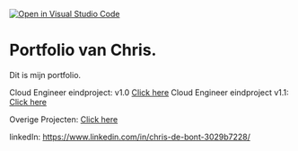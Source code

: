 [![Open in Visual Studio Code](https://classroom.github.com/assets/open-in-vscode-f059dc9a6f8d3a56e377f745f24479a46679e63a5d9fe6f495e02850cd0d8118.svg)](https://classroom.github.com/online_ide?assignment_repo_id=6532242&assignment_repo_type=AssignmentRepo)
# Portfolio van Chris.
Dit is mijn portfolio.

Cloud Engineer eindproject: v1.0 [Click here](./Project)
Cloud Engineer eindproject v1.1: [Click here](https://github.com/rithmatist/cloud-6-repo-Rithmatist/tree/v1.1)

Overige Projecten: [Click here](https://gitfront.io/r/Rithmatist/8e05c02d5205eca7664f248f6afef0470169d330/MyProjects/)

linkedIn: https://www.linkedin.com/in/chris-de-bont-3029b7228/
